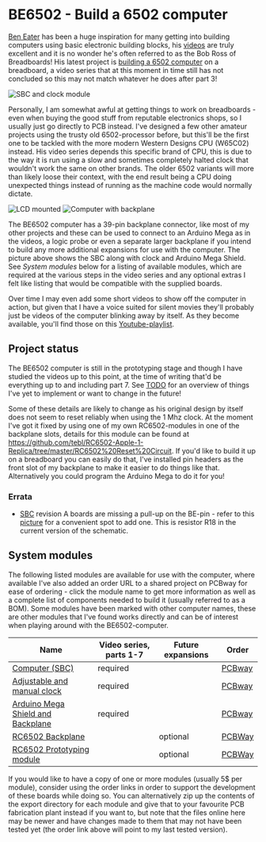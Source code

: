 # BE6502 - Build a 6502 computer
[Ben Eater](https://eater.net/) has been a huge inspiration for many getting into building computers using basic electronic building blocks, his [videos](https://www.youtube.com/user/eaterbc) are truly excellent and it is no wonder he's often referred to as the Bob Ross of Breadboards! His latest project is [building a 6502 computer](https://eater.net/6502) on a breadboard, a video series that at this moment in time still has not concluded so this may not match whatever he does after part 3!

![SBC and clock module](https://github.com/tebl/BE6502/raw/master/gallery/2019-11-24%2013.24.12.jpg)

Personally, I am somewhat awful at getting things to work on breadboards - even when buying the good stuff from reputable electronics shops, so I usually just go directly to PCB instead. I've designed a few other amateur projects using the trusty old 6502-processor before, but this'll be the first one to be tackled with the more modern Western Designs CPU (W65C02) instead. His video series depends this specific brand of CPU, this is due to the way it is run using a slow and sometimes completely halted clock that wouldn't work the same on other brands. The older 6502 variants will more than likely loose their context, with the end result being a CPU doing unexpected things instead of running as the machine code would normally dictate. 

![LCD mounted](https://github.com/tebl/BE6502/raw/master/gallery/2019-12-06%2019.39.01.jpg
)
![Computer with backplane](https://github.com/tebl/BE6502/raw/master/gallery/2019-11-27%2021.33.14.jpg)

The BE6502 computer has a 39-pin backplane connector, like most of my other projects and these can be used to connect to an Arduino Mega as in the videos, a logic probe or even a separate larger backplane if you intend to build any more additional expansions for use with the computer. The picture above shows the SBC along with clock and Arduino Mega Shield. See *System modules* below for a listing of available modules, which are required at the various steps in the video series and any optional extras I felt like listing that would be compatible with the supplied boards.

Over time I may even add some short videos to show off the computer in action, but given that I have a voice suited for silent movies they'll probably just be videos of the computer blinking away by itself. As they become available, you'll find those on this [Youtube-playlist](https://www.youtube.com/playlist?list=PLOJSxpeHB9KTk9ptKCbEZnNEy9QRU02SS).

## Project status
The BE6502 computer is still in the prototyping stage and though I have studied the videos up to this point, at the time of writing that'd be everything up to and including part 7. See [TODO](https://github.com/tebl/BE6502/blob/master/TODO.md) for an overview of things I've yet to implement or want to change in the future!

Some of these details are likely to change as his original design by itself does not seem to reset reliably when using the 1 Mhz clock. At the moment I've got it fixed by using one of my own RC6502-modules in one of the backplane slots, details for this module can be found at https://github.com/tebl/RC6502-Apple-1-Replica/tree/master/RC6502%20Reset%20Circuit. If you'd like to build it up on a breadboard you can easily do that, I've installed pin headers as the front slot of my backplane to make it easier to do things like that. Alternatively you could program the Arduino Mega to do it for you!

### Errata
* [SBC](https://github.com/tebl/BE6502/tree/master/BE6502%20SBC) revision A boards are missing a pull-up on the BE-pin - refer to this [picture](https://github.com/tebl/BE6502-Build-a-65c02-computer/raw/master/gallery/2020-02-16%2015.50.14-1.jpg) for a convenient spot to add one. This is resistor R18 in the current version of the schematic.

## System modules
The following listed modules are available for use with the computer, where available I've also added an order URL to a shared project on PCBway for ease of ordering - click the module name to get more information as well as a complete list of components needed to build it (usually referred to as a BOM). Some modules have been marked with other computer names, these are other modules that I've found works directly and can be of interest when playing around with the BE6502-computer.

| Name      | Video series, parts 1-7 | Future expansions | Order  |
| --------- | ----------------------- | ----------------- | ------ |
| [Computer (SBC)](https://github.com/tebl/BE6502/tree/master/BE6502%20SBC) | required | | [PCBway](https://www.pcbway.com/project/shareproject/BE6502_Build_a_6502_computer__SBC_module_revision_A_.html?inviteid=88707) |
| [Adjustable and manual clock](https://github.com/tebl/BE6502/tree/master/BE6502%20Clock) | required | | [PCBway](https://www.pcbway.com/project/shareproject/BE6502_Build_a_6502_computer__Clock_module_revision_A_.html?inviteid=88707) |
| [Arduino Mega Shield and Backplane ](https://github.com/tebl/BE6502/tree/master/BE6502%20Mega%20Adapter) | required | | [PCBway](https://www.pcbway.com/project/shareproject/BE6502_Build_a_6502_computer__Arduino__and_backplane_module_.html?inviteid=88707) |
| [RC6502 Backplane](https://github.com/tebl/RC6502-Apple-1-Replica/tree/master/RC6502%20Backplane) |  | optional | [PCBWay](https://www.pcbway.com/project/shareproject/RC6502_Apple_1_Replica__Backplane_module_revision_A_.html?inviteid=88707) |
| [RC6502 Prototyping module](https://github.com/tebl/RC6502-Apple-1-Replica/tree/master/RC6502%20Prototyping) | | optional | [PCBWay](https://www.pcbway.com/project/shareproject/RC6502_Apple_1_Replica__Module_prototyping_board_.html?inviteid=88707) |

If you would like to have a copy of one or more modules (usually 5$ per module), consider using the order links in order to support the development of these boards while doing so. You can alternatively zip up the contents of the export directory for each module and give that to your favourite PCB fabrication plant instead if you want to, but note that the files online here may be newer and have changes made to them that may not have been tested yet (the order link above will point to my last tested version).
